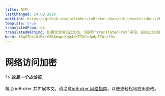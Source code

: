 ```yaml
---
title: 加密
lastChanged: 14.09.2018
editLink: https://github.com/ioBroker/ioBroker.docs/edit/master/docs/zh-cn/config/encryption.md
template: true
translatedFrom: de
translatedWarning: 如果您想编辑此文档，请删除“translatedFrom”字段，否则此文档将再次自动翻译
hash: f8gO7bk/6iMxfG0RAWupuKgQ4dKZTkGbdpdp3TWt/10=
---
```

# 网络访问加密
?> ***这是一个占位符***。<br><br>帮助 ioBroker 并扩展本文。请注意[ioBroker 风格指南](https://www.iobroker.net/#de/documentation/community/styleguidedoc.md)，以便更轻松地应用更改。